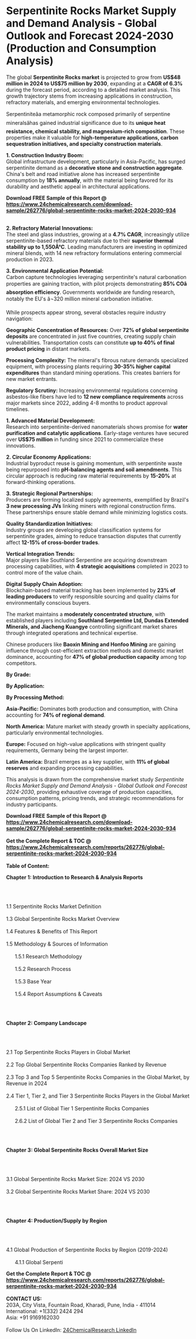 <h1>Serpentinite Rocks Market Supply and Demand Analysis - Global Outlook and Forecast 2024-2030 (Production and Consumption Analysis)</h1><p>The global <strong>Serpentinite Rocks market</strong> is projected to grow from <strong>US$48 million in 2024 to US$75 million by 2030</strong>, expanding at a <strong>CAGR of 6.3%</strong> during the forecast period, according to a detailed market analysis. This growth trajectory stems from increasing applications in construction, refractory materials, and emerging environmental technologies.</p><p>Serpentiniteâa metamorphic rock composed primarily of serpentine mineralsâhas gained industrial significance due to its <strong>unique heat resistance, chemical stability, and magnesium-rich composition</strong>. These properties make it valuable for <strong>high-temperature applications, carbon sequestration initiatives, and specialty construction materials</strong>.</p><p><strong>1. Construction Industry Boom:</strong><br>
Global infrastructure development, particularly in Asia-Pacific, has surged serpentinite demand as a <strong>decorative stone and construction aggregate</strong>. China's belt and road initiative alone has increased serpentinite consumption by <strong>18% annually</strong>, with the material being favored for its durability and aesthetic appeal in architectural applications.</p><div><b>Download FREE Sample of this Report @ 
            <a href="https://www.24chemicalresearch.com/download-sample/262776/global-serpentinite-rocks-market-2024-2030-934">
            https://www.24chemicalresearch.com/download-sample/262776/global-serpentinite-rocks-market-2024-2030-934</a></b></div><br><p><strong>2. Refractory Material Innovations:</strong><br>
The steel and glass industries, growing at a <strong>4.7% CAGR</strong>, increasingly utilize serpentinite-based refractory materials due to their <strong>superior thermal stability up to 1,550Â°C</strong>. Leading manufacturers are investing in optimized mineral blends, with 14 new refractory formulations entering commercial production in 2023.</p><p><strong>3. Environmental Application Potential:</strong><br>
Carbon capture technologies leveraging serpentinite's natural carbonation properties are gaining traction, with pilot projects demonstrating <strong>85% COâ absorption efficiency</strong>. Governments worldwide are funding research, notably the EU's â¬320 million mineral carbonation initiative.</p><p>While prospects appear strong, several obstacles require industry navigation:</p><p><strong>Geographic Concentration of Resources:</strong> Over <strong>72% of global serpentinite deposits</strong> are concentrated in just five countries, creating supply chain vulnerabilities. Transportation costs can constitute <strong>up to 40% of final product pricing</strong> in distant markets.</p><p><strong>Processing Complexity:</strong> The mineral's fibrous nature demands specialized equipment, with processing plants requiring <strong>30-35% higher capital expenditures</strong> than standard mining operations. This creates barriers for new market entrants.</p><p><strong>Regulatory Scrutiny:</strong> Increasing environmental regulations concerning asbestos-like fibers have led to <strong>12 new compliance requirements</strong> across major markets since 2022, adding 4-8 months to product approval timelines.</p><p><strong>1. Advanced Material Development:</strong><br>
Research into serpentinite-derived nanomaterials shows promise for <strong>water purification and catalytic applications</strong>. Early-stage ventures have secured over <strong>US$75 million</strong> in funding since 2021 to commercialize these innovations.</p><p><strong>2. Circular Economy Applications:</strong><br>
Industrial byproduct reuse is gaining momentum, with serpentinite waste being repurposed into <strong>pH-balancing agents and soil amendments</strong>. This circular approach is reducing raw material requirements by <strong>15-20%</strong> at forward-thinking operations.</p><p><strong>3. Strategic Regional Partnerships:</strong><br>
Producers are forming localized supply agreements, exemplified by Brazil's <strong>3 new processing JVs</strong> linking miners with regional construction firms. These partnerships ensure stable demand while minimizing logistics costs.</p><p><strong>Quality Standardization Initiatives:</strong><br>
	Industry groups are developing global classification systems for serpentinite grades, aiming to reduce transaction disputes that currently affect <strong>12-15% of cross-border trades</strong>.</p><p><strong>Vertical Integration Trends:</strong><br>
	Major players like Southland Serpentine are acquiring downstream processing capabilities, with <strong>4 strategic acquisitions</strong> completed in 2023 to control more of the value chain.</p><p><strong>Digital Supply Chain Adoption:</strong><br>
	Blockchain-based material tracking has been implemented by <strong>23% of leading producers</strong> to verify responsible sourcing and quality claims for environmentally conscious buyers.</p><p>The market maintains a <strong>moderately concentrated structure</strong>, with established players including <strong>Southland Serpentine Ltd, Dundas Extended Minerals, and Jiacheng Kuangye</strong> controlling significant market shares through integrated operations and technical expertise.</p><p>Chinese producers like <strong>Baoxin Mining and Honfoo Mining</strong> are gaining influence through cost-efficient extraction methods and domestic market dominance, accounting for <strong>47% of global production capacity</strong> among top competitors.</p><p><strong>By Grade:</strong></p><p><strong>By Application:</strong></p><p><strong>By Processing Method:</strong></p><p><strong>Asia-Pacific:</strong> Dominates both production and consumption, with China accounting for <strong>74% of regional demand</strong>.</p><p><strong>North America:</strong> Mature market with steady growth in specialty applications, particularly environmental technologies.</p><p><strong>Europe:</strong> Focused on high-value applications with stringent quality requirements, Germany being the largest importer.</p><p><strong>Latin America:</strong> Brazil emerges as a key supplier, with <strong>11% of global reserves</strong> and expanding processing capabilities.</p><p>This analysis is drawn from the comprehensive market study <em>Serpentinite Rocks Market Supply and Demand Analysis - Global Outlook and Forecast 2024-2030</em>, providing exhaustive coverage of production capacities, consumption patterns, pricing trends, and strategic recommendations for industry participants.</p><div><b>Download FREE Sample of this Report @ 
            <a href="https://www.24chemicalresearch.com/download-sample/262776/global-serpentinite-rocks-market-2024-2030-934">
            https://www.24chemicalresearch.com/download-sample/262776/global-serpentinite-rocks-market-2024-2030-934</a></b></div><br><div><b>Get the Complete Report & TOC @ 
            <a href="https://www.24chemicalresearch.com/reports/262776/global-serpentinite-rocks-market-2024-2030-934">
            https://www.24chemicalresearch.com/reports/262776/global-serpentinite-rocks-market-2024-2030-934</a></b></div><br>
            <b>Table of Content:</b><p><p><strong>Chapter 1: Introduction to Research &amp; Analysis Reports</strong></p><br />
<br />
<p>1.1 Serpentinite Rocks Market Definition<br /><br />
1.3 Global Serpentinite Rocks Market Overview<br /><br />
1.4 Features &amp; Benefits of This Report<br /><br />
1.5 Methodology &amp; Sources of Information<br /><br />
&nbsp;&nbsp;&nbsp;&nbsp;&nbsp; 1.5.1 Research Methodology<br /><br />
&nbsp;&nbsp;&nbsp;&nbsp;&nbsp; 1.5.2 Research Process<br /><br />
&nbsp;&nbsp;&nbsp;&nbsp;&nbsp; 1.5.3 Base Year<br /><br />
&nbsp;&nbsp;&nbsp;&nbsp;&nbsp; 1.5.4 Report Assumptions &amp; Caveats</p><br />
<br />
<p><strong>Chapter 2: Company Landscape</strong></p><br />
<br />
<p>2.1 Top Serpentinite Rocks Players in Global Market<br /><br />
2.2 Top Global Serpentinite Rocks Companies Ranked by Revenue<br /><br />
2.3 Top 3 and Top 5 Serpentinite Rocks Companies in the Global Market, by Revenue in 2024<br /><br />
2.4 Tier 1, Tier 2, and Tier 3 Serpentinite Rocks Players in the Global Market<br /><br />
&nbsp;&nbsp;&nbsp;&nbsp;&nbsp; 2.5.1 List of Global Tier 1 Serpentinite Rocks Companies<br /><br />
&nbsp;&nbsp;&nbsp;&nbsp;&nbsp; 2.6.2 List of Global Tier 2 and Tier 3 Serpentinite Rocks Companies</p><br />
<br />
<p><strong>Chapter 3: Global Serpentinite Rocks Overall Market Size</strong></p><br />
<br />
<p>3.1 Global Serpentinite Rocks Market Size: 2024 VS 2030<br /><br />
3.2 Global Serpentinite Rocks Market Share: 2024 VS 2030</p><br />
<br />
<p><strong>Chapter 4: Production/Supply by Region</strong></p><br />
<br />
<p>4.1 Global Production of Serpentinite Rocks by Region (2019-2024)<br /><br />
&nbsp;&nbsp;&nbsp;&nbsp;&nbsp; 4.1.1 Global Serpenti</p><div><b>Get the Complete Report & TOC @ 
            <a href="https://www.24chemicalresearch.com/reports/262776/global-serpentinite-rocks-market-2024-2030-934">
            https://www.24chemicalresearch.com/reports/262776/global-serpentinite-rocks-market-2024-2030-934</a></b></div><br><b>CONTACT US:</b><br>
            203A, City Vista, Fountain Road, Kharadi, Pune, India - 411014<br>
            International: +1(332) 2424 294<br>
            Asia: +91 9169162030 <br><br>
            Follow Us On LinkedIn: <a href="https://www.linkedin.com/company/24chemicalresearch/">24ChemicalResearch LinkedIn</a>